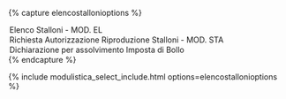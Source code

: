 {% capture elencostallonioptions %}
<option value="https://www.regione.umbria.it/documents/18/2030951/Elenco+Stalloni+-+MOD.+EL/43302059-ab02-41af-b8f1-983927e95f73">Elenco Stalloni - MOD. EL</option>
<option value="https://www.regione.umbria.it/documents/18/2030951/Richiesta+Autorizzazione+Riproduzione+Stalloni++-+MOD.+STA/8b94f895-790b-40c7-8ed9-9bb3d3a48912">Richiesta Autorizzazione Riproduzione Stalloni - MOD. STA</option>
<option value="https://www.regione.umbria.it/documents/18/2030951/Dichiarazione+per+assolvimento+Imposta+di+Bollo/630f48f0-fa2a-4eca-a9ae-266543c70608">Dichiarazione per assolvimento Imposta di Bollo</option>
{% endcapture %}

{% include modulistica_select_include.html options=elencostallonioptions %}
